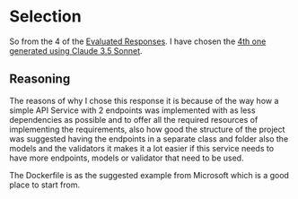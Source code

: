 # Selection
So from the 4 of the [Evaluated Responses](/Evaluation.md).
I have chosen the [4th one generated using Claude 3.5 Sonnet](/Generations/4.Claude%203.5%20Sonnet%20(New)/response.md).

## Reasoning
The reasons of why I chose this response it is because of the way how a simple API Service with 2 endpoints was implemented with as less dependencies as possible and to offer all the required resources of implementing the requirements, also how good the structure of the project was suggested having the endpoints in a separate class and folder also the models and the validators it makes it a lot easier if this service needs to have more endpoints, models or validator that need to be used.

The Dockerfile is as the suggested example from Microsoft which is a good place to start from.
